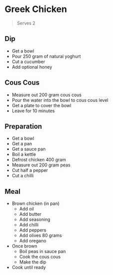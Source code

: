 # Greek Chicken

> Serves 2

## Dip

- Get a bowl
- Pour 250 gram of natural yoghurt
- Cut a cucumber
- Add optional honey

## Cous Cous

- Measure out 200 gram cous cous
- Pour the water into the bowl to cous cous level
- Get a plate to cover the bowl
- Leave for 10 minutes

## Preparation

- Get a bowl
- Get a pan
- Get a sauce pan
- Boil a kettle
- Defrost chicken 400 gram
- Measure out 200 gram peas
- Cut half a pepper
- Cut a chilli

## Meal

- Brown chicken (in pan)
  - Add oil
  - Add butter
  - Add seasoning
  - Add chilli
  - Add peppers
  - Add olives 80 grams
  - Add oregano
- Once brown
  - Boil peas in sauce pan
  - Cook the cous cous
  - Make the dip
- Cook until ready
